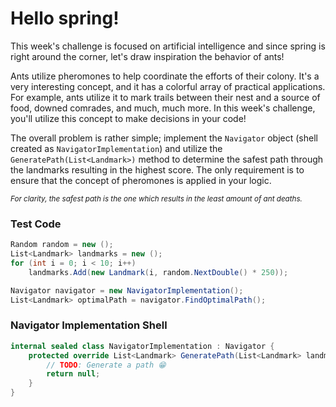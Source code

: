 # Hello spring!
This week's challenge is focused on artificial intelligence and since spring is right around the corner, let's draw inspiration the behavior of ants!

Ants utilize pheromones to help coordinate the efforts of their colony. It's a very interesting concept, and it has a colorful array of practical applications. For example, ants utilize it to mark trails between their nest and a source of food, downed comrades, and much, much more. In this week's challenge, you'll utilize this concept to make decisions in your code!

The overall problem is rather simple; implement the `Navigator` object (shell created as `NavigatorImplementation`) and utilize the `GeneratePath(List<Landmark>)` method to determine the safest 
path through the landmarks resulting in the highest score. The only requirement is to ensure that the concept of pheromones is applied in your logic.

<sub>*For clarity, the safest path is the one which results in the least amount of ant deaths.*</sub>

### Test Code
```cs
Random random = new ();
List<Landmark> landmarks = new ();
for (int i = 0; i < 10; i++)
    landmarks.Add(new Landmark(i, random.NextDouble() * 250));

Navigator navigator = new NavigatorImplementation();
List<Landmark> optimalPath = navigator.FindOptimalPath();
```

### Navigator Implementation Shell
```cs
internal sealed class NavigatorImplementation : Navigator {
    protected override List<Landmark> GeneratePath(List<Landmark> landmarks) {
        // TODO: Generate a path 😁
        return null;
    }
}
```